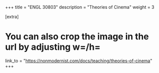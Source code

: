 +++
title = "ENGL 30803"
description = "Theories of Cinema" 
weight = 3

[extra]
# You can also crop the image in the url by adjusting w=/h=
link_to = "https://nonmodernist.com/docs/teaching/theories-of-cinema"
+++